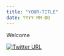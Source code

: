 ```yaml
---
title: "YOUR-TITLE"
date: YYYY-MM-DD
---
```


Welcome

[![Twitter URL](https://img.shields.io/twitter/url/https/twitter.com/repkarinabao.svg?style=social&label=Follow%20%40repkarinabao)](https://twitter.com/repkarinabao)
